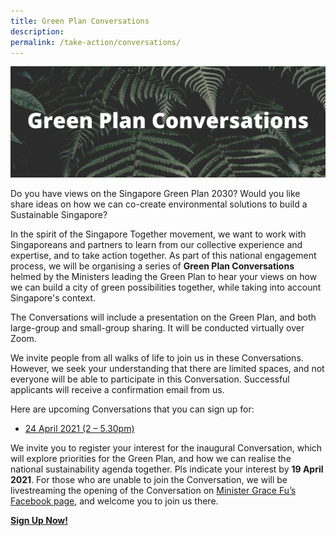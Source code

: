 ```yaml
---
title: Green Plan Conversations
description: 
permalink: /take-action/conversations/
---
```


![Conversations](/images/greenplan-conversations.png)

<!-- # Green Plan Conversations -->

Do you have views on the Singapore Green Plan 2030? Would you like share ideas on how we can co-create environmental solutions to build a Sustainable Singapore?

In the spirit of the Singapore Together movement, we want to work with Singaporeans and partners to learn from our collective experience and expertise, and to take action together. As part of this national engagement process, we will be organising a series of **Green Plan Conversations** helmed by the Ministers leading the Green Plan to hear your views on how we can build a city of green possibilities together, while taking into account Singapore's context.

The Conversations will include a presentation on the Green Plan, and both large-group and small-group sharing. It will be conducted virtually over Zoom.

We invite people from all walks of life to join us in these Conversations. However, we seek your understanding that there are limited spaces, and not everyone will be able to participate in this Conversation. Successful applicants will receive a confirmation email from us.

Here are upcoming Conversations that you can sign up for:

* [24 April 2021 (2 – 5.30pm)](https://www.form.gov.sg/#!/6035c9370e5974001185f2bf)
 
We invite you to register your interest for the inaugural Conversation, which will explore priorities for the Green Plan, and how we can realise the national sustainability agenda together. Pls indicate your interest by **19 April 2021**. For those who are unable to join the Conversation, we will be livestreaming the opening of the Conversation on [Minister Grace Fu’s Facebook page](https://www.facebook.com/gracefu.hy), and welcome you to join us there.

**[Sign Up Now!](https://www.form.gov.sg/#!/6035c9370e5974001185f2bf)**
